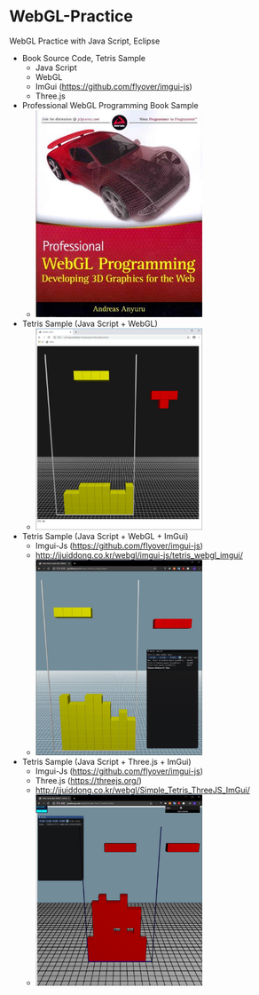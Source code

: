 # WebGL-Practice
WebGL Practice with Java Script, Eclipse
 - Book Source Code, Tetris Sample
    - Java Script
    - WebGL
    - ImGui (https://github.com/flyover/imgui-js)
    - Three.js
- Professional WebGL Programming Book Sample
  - <img src="https://github.com/jjuiddong/WebGL-Practice/blob/master/Doc/webglbook2.jpg" width=300/>
- Tetris Sample (Java Script + WebGL)
  - <img src="https://github.com/jjuiddong/WebGL-Practice/blob/master/Doc/tetris.jpg?raw=true" width=300/>
- Tetris Sample (Java Script + WebGL + ImGui)
  - Imgui-Js (https://github.com/flyover/imgui-js)
  - http://jjuiddong.co.kr/webgl/imgui-js/tetris_webgl_imgui/
  - <img src="https://github.com/jjuiddong/WebGL-Practice/blob/master/Doc/tetris_js_webgl_imgui.jpg?raw=true" width=300/>
- Tetris Sample (Java Script + Three.js + ImGui)
  - Imgui-Js (https://github.com/flyover/imgui-js)
  - Three.js (https://threejs.org/)
  - http://jjuiddong.co.kr/webgl/Simple_Tetris_ThreeJS_ImGui/
  - <img src="https://github.com/jjuiddong/WebGL-Practice/blob/master/Doc/tetris_js_threejs_imgui.jpg?raw=true" width=300/>

